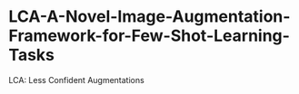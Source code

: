 # LCA-A-Novel-Image-Augmentation-Framework-for-Few-Shot-Learning-Tasks
LCA: Less Confident Augmentations
